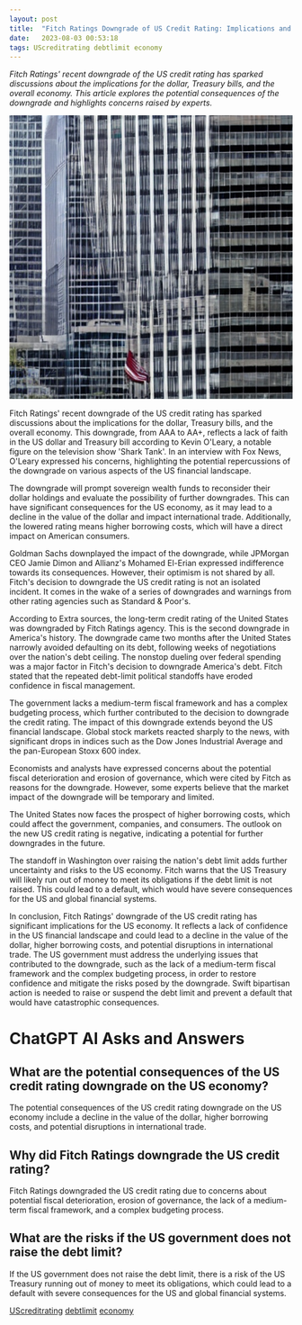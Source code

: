 ```yaml
---
layout: post
title:  "Fitch Ratings Downgrade of US Credit Rating: Implications and Concerns"
date:   2023-08-03 00:53:18 
tags: UScreditrating debtlimit economy
---
```

*Fitch Ratings' recent downgrade of the US credit rating has sparked discussions about the implications for the dollar, Treasury bills, and the overall economy. This article explores the potential consequences of the downgrade and highlights concerns raised by experts.*

![Fitch Ratings, downgrading concerned US credit rating on the financial landscape that has repercussions](/assets/afba2085-ceed-4ce0-920a-c1fb5fbb9c91.jpg "Fitch Ratings Downgrade of US Credit Rating: Implications and Concerns")

Fitch Ratings' recent downgrade of the US credit rating has sparked discussions about the implications for the dollar, Treasury bills, and the overall economy. This downgrade, from AAA to AA+, reflects a lack of faith in the US dollar and Treasury bill according to Kevin O'Leary, a notable figure on the television show 'Shark Tank'. In an interview with Fox News, O'Leary expressed his concerns, highlighting the potential repercussions of the downgrade on various aspects of the US financial landscape.

The downgrade will prompt sovereign wealth funds to reconsider their dollar holdings and evaluate the possibility of further downgrades. This can have significant consequences for the US economy, as it may lead to a decline in the value of the dollar and impact international trade. Additionally, the lowered rating means higher borrowing costs, which will have a direct impact on American consumers.

Goldman Sachs downplayed the impact of the downgrade, while JPMorgan CEO Jamie Dimon and Allianz's Mohamed El-Erian expressed indifference towards its consequences. However, their optimism is not shared by all. Fitch's decision to downgrade the US credit rating is not an isolated incident. It comes in the wake of a series of downgrades and warnings from other rating agencies such as Standard & Poor's.

According to Extra sources, the long-term credit rating of the United States was downgraded by Fitch Ratings agency. This is the second downgrade in America's history. The downgrade came two months after the United States narrowly avoided defaulting on its debt, following weeks of negotiations over the nation's debt ceiling. The nonstop dueling over federal spending was a major factor in Fitch's decision to downgrade America's debt. Fitch stated that the repeated debt-limit political standoffs have eroded confidence in fiscal management.

The government lacks a medium-term fiscal framework and has a complex budgeting process, which further contributed to the decision to downgrade the credit rating. The impact of this downgrade extends beyond the US financial landscape. Global stock markets reacted sharply to the news, with significant drops in indices such as the Dow Jones Industrial Average and the pan-European Stoxx 600 index.

Economists and analysts have expressed concerns about the potential fiscal deterioration and erosion of governance, which were cited by Fitch as reasons for the downgrade. However, some experts believe that the market impact of the downgrade will be temporary and limited.

The United States now faces the prospect of higher borrowing costs, which could affect the government, companies, and consumers. The outlook on the new US credit rating is negative, indicating a potential for further downgrades in the future.

The standoff in Washington over raising the nation's debt limit adds further uncertainty and risks to the US economy. Fitch warns that the US Treasury will likely run out of money to meet its obligations if the debt limit is not raised. This could lead to a default, which would have severe consequences for the US and global financial systems.

In conclusion, Fitch Ratings' downgrade of the US credit rating has significant implications for the US economy. It reflects a lack of confidence in the US financial landscape and could lead to a decline in the value of the dollar, higher borrowing costs, and potential disruptions in international trade. The US government must address the underlying issues that contributed to the downgrade, such as the lack of a medium-term fiscal framework and the complex budgeting process, in order to restore confidence and mitigate the risks posed by the downgrade. Swift bipartisan action is needed to raise or suspend the debt limit and prevent a default that would have catastrophic consequences.


# ChatGPT AI Asks and Answers
## What are the potential consequences of the US credit rating downgrade on the US economy?
The potential consequences of the US credit rating downgrade on the US economy include a decline in the value of the dollar, higher borrowing costs, and potential disruptions in international trade.

## Why did Fitch Ratings downgrade the US credit rating?
Fitch Ratings downgraded the US credit rating due to concerns about potential fiscal deterioration, erosion of governance, the lack of a medium-term fiscal framework, and a complex budgeting process.

## What are the risks if the US government does not raise the debt limit?
If the US government does not raise the debt limit, there is a risk of the US Treasury running out of money to meet its obligations, which could lead to a default with severe consequences for the US and global financial systems.


[UScreditrating](/tags/UScreditrating) [debtlimit](/tags/debtlimit) [economy](/tags/economy)